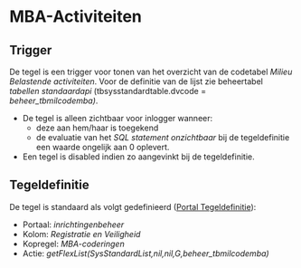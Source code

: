 # MBA-Activiteiten

## Trigger

De tegel is een trigger voor tonen van het overzicht van de codetabel _Milieu Belastende activiteiten_. Voor de definitie van de lijst zie beheertabel _tabellen standaardapi_ (tbsysstandardtable.dvcode = _beheer_tbmilcodemba)_.

- De tegel is alleen zichtbaar voor inlogger wanneer:
  - deze aan hem/haar is toegekend
  - de evaluatie van het _SQL statement onzichtbaar_ bij de tegeldefinitie een waarde ongelijk aan 0 oplevert.
- Een tegel is disabled indien zo aangevinkt bij de tegeldefinitie.

## Tegeldefinitie

De tegel is standaard als volgt gedefinieerd ([Portal Tegeldefinitie](/docs/instellen_inrichten/portaldefinitie/portal_tegel.md)):

- Portaal: _inrichtingenbeheer_
- Kolom: _Registratie en Veiligheid_
- Kopregel: _MBA-coderingen_
- Actie: _getFlexList(SysStandardList,nil,nil,G,beheer_tbmilcodemba)_
